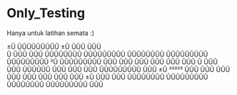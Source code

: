 # Only_Testing
Hanya untuk latihan semata :)

±Û           ÛÛÛÛÛÛÛÛÛ
 ±Û          ÛÛÛ   ÛÛÛ   
   Û         ÛÛÛ   ÛÛÛ ÛÛÛÛÛÛÛÛ ÛÛÛÛÛÛÛÛÛ  ÛÛÛÛÛÛÛÛ  ÛÛÛÛÛÛÛÛÛ ÛÛÛÛÛÛÛÛÛ
    ²Û       ÛÛÛÛÛÛÛÛÛ ÛÛÛ           ÛÛÛ  ÛÛÛ    ÛÛÛ       ÛÛÛ      ÛÛÛ
   Û         ÛÛÛ   ÛÛÛ ÛÛÛÛÛÛ      ÛÛÛ    ÛÛÛ    ÛÛÛ ÛÛÛÛÛÛÛÛÛ    ÛÛÛ
 ±Û   ²²²²²  ÛÛÛ   ÛÛÛ ÛÛÛ       ÛÛÛ      ÛÛÛ    ÛÛÛ ÛÛÛ        ÛÛÛ
±Û           ÛÛÛ   ÛÛÛ ÛÛÛÛÛÛÛÛ ÛÛÛÛÛÛÛÛÛ  ÛÛÛÛÛÛÛÛ  ÛÛÛÛÛÛÛÛÛ ÛÛÛ
